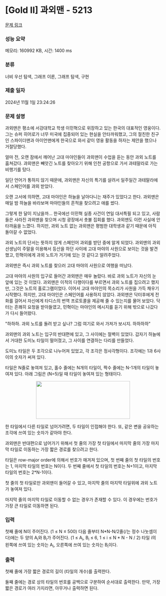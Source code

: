 # [Gold II] 과외맨 - 5213 

[문제 링크](https://www.acmicpc.net/problem/5213) 

### 성능 요약

메모리: 160992 KB, 시간: 1400 ms

### 분류

너비 우선 탐색, 그래프 이론, 그래프 탐색, 구현

### 제출 일자

2024년 11월 1일 23:24:26

### 문제 설명

<p>과외맨은 평소에 서강대학교 학생 이민혁으로 위장하고 있는 한국의 대표적인 영웅이다. 그는 슈퍼 히어로가 너무 미국에 집중되어 있는 현실을 안타까워했고, 그의 절친한 친구인 스파이더맨과 아이언맨에게 한국으로 와서 같이 영웅 활동을 하자는 제안을 했으나 거절당했다.</p>

<p>얼마 전, 오랜 잠에서 깨어난 고대 마야인들이 과외맨이 수업을 듣는 동안 과외 노트를 훔쳐갔다. 과외맨은 빼앗긴 노트를 찾아오기 위해 인천 공항으로 가서 과테말라로 가는 비행기를 탔다.</p>

<p>일단 언어가 통하지 않기 때문에, 과외맨은 자신의 특기를 살려서 일주일간 과테말라에서 스페인어를 과외 받았다.</p>

<p>오랜 고서에 의하면, 고대 마야인은 하늘을 날아다니는 재주가 있었다고 한다. 과외맨은 매일 밤 하늘을 바라보며 마야인들의 흔적을 찾으려고 애를 썼다.</p>

<p>그렇게 한 달이 지났을까... 한국에선 이민혁 실종 사건이 연일 대서특필 되고 있고, 사람들은 사라진 과외맨을 찾으며 시청 광장에서 촛불 집회를 했다. 과외맨도 이런 사실에 안타까움을 느꼈다. 하지만, 과외 노트 없는 과외맨은 평범한 대학생과 같기 때문에 아직 돌아갈 수 없었다.</p>

<p>과외 노트의 단서는 뜻하지 않게 스페인어 과외를 받던 중에 알게 되었다. 과외맨의 과외 선생님이 주말을 이용해서 등산을 하던 사이에 고대 마야의 사원으로 보이는 것을 발견했고, 민혁이에게 과외 노트가 거기에 있는 것 같다고 알려주었다.</p>

<p>과외맨은 즉시 과외 노트를 찾으러 고대 마야의 사원으로 여행을 떠났다.</p>

<p>고대 마야의 사원의 입구로 들어간 과외맨은 매우 놀랐다. 바로 과외 노트가 자신의 눈 앞에 있는 것 이었다. 과외맨은 이적의 다행이다를 부르면서 과외 노트를 집으려고 했지만, 그것은 노트의 홀로그램이었다. 이어서 고대 마야인의 목소리가 사원을 가득 채우기 시작했다. 하지만, 고대 마야인은 스페인어를 사용하지 않았다. 과외맨은 닥터후에게 전화를 걸어서 자신에게 타디스의 번역 프로토콜을 제공해 줄 수 있는지를 물어 보았다. 닥터는 흔쾌히 요청을 받아들였고, 민혁이는 마야인의 메시지를 듣기 위해 밖으로 나갔다가 다시 들어왔다.</p>

<p>"하하하. 과외 노트를 돌려 받고 싶나? 그럼 여기로 와서 가져가 보시지. 하하하하"</p>

<p>과외맨의 과외 노트는 입구의 반대편에 있고, 그 사이에는 절벽이 있었다. 갑자기 하늘에서 거대한 도미노 타일이 떨어졌고, 그 사이를 연결하는 다리를 만들었다.</p>

<p>도미노 타일은 두 조각으로 나누어져 있었고, 각 조각은 정사각형이다. 조각에는 1과 6사이의 숫자가 써져 있다.</p>

<p>타일은 N줄로 놓여져 있고, 홀수 줄에는 N개의 타일이, 짝수 줄에는 N-1개의 타일이 놓여져 있다. 아래 그림은 (N=5)일 때 타일이 놓여져 있는 형태이다.</p>

<p style="text-align: center;"><img alt="" src="https://upload.acmicpc.net/04f37a7b-2308-4f1c-837a-ad5197c14870/-/preview/" style="width: 304px; height: 122px;"></p>

<p>한 타일에서 다른 타일로 넘어가려면, 두 타일이 인접해야 한다. 또, 같은 변을 공유하는 조각에 쓰여 있는 숫자가 같아야 한다.</p>

<p>과외맨은 반대편으로 넘어가기 위해서 첫 줄의 가장 첫 타일에서 마지막 줄의 가장 마지막 타일로 이동하는 가장 짧은 경로를 찾으려고 한다.</p>

<p>타일은 row-major order에 의해서 번호가 매겨져 있으며, 첫 번째 줄의 첫 타일의 번호는 1, 마지막 타일의 번호는 N이다. 두 번째 줄에서 첫 타일의 번호는 N+1이고, 마지막 타일의 번호는 2*N-1이다.</p>

<p>첫 줄의 첫 타일로만 과외맨이 들어갈 수 있고, 마지막 줄의 마지막 타일위에 과외 노트가 놓여져 있다.</p>

<p>마지막 줄의 마지막 타일로 이동할 수 없는 경우가 존재할 수 있다. 이 경우에는 번호가 가장 큰 타일로 이동하면 된다.</p>

### 입력 

 <p>첫째 줄에 N이 주어진다. (1 ≤ N ≤ 500) 다음 줄부터 N*N-N/2줄(/는 정수 나눗셈이다)에는 두 양의 A<sub>i</sub>와 B<sub>i</sub>가 주어진다. (1 ≤ A<sub>i</sub>, B<sub>i</sub> ≤ 6, 1 ≤ i ≤ N * N - N / 2) 타일 i의 왼쪽에 쓰여 있는 숫자는 A<sub>i</sub>, 오른쪽에 쓰여 있는 숫자는 B<sub>i</sub>이다.</p>

### 출력 

 <p>첫째 줄에 가장 짧은 경로의 길이 (타일의 개수)를 출력한다.</p>

<p>둘째 줄에는 경로 상의 타일의 번호를 공백으로 구분하여 순서대로 출력한다. 만약, 가장 짧은 경로가 여러 가지라면, 아무거나 출력하면 된다.</p>


